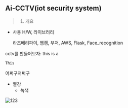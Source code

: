 Ai-CCTV(iot security system)
--------
> 1. 개요
- 사용 H/W, 라이브러리

     라즈베리파이, 웹캠, 부저, AWS, Flask, Face_recognition


cctv를 만들어보자:
this is a

    This
 
  어쩌구저쩌구
* 빨강
  * 녹색
  
![123](https://user-images.githubusercontent.com/68410186/101429729-f8d2f180-3946-11eb-9123-bfa221512081.png)
